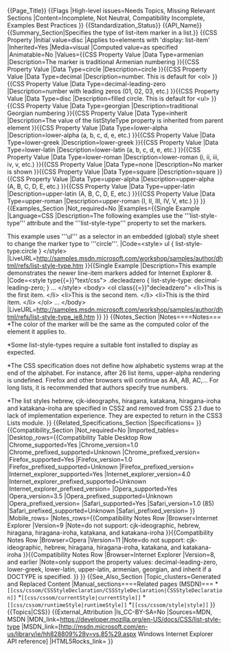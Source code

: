 {{Page_Title}}
{{Flags
|High-level issues=Needs Topics, Missing Relevant Sections
|Content=Incomplete, Not Neutral, Compatibility Incomplete, Examples Best Practices
}}
{{Standardization_Status}}
{{API_Name}}
{{Summary_Section|Specifies the type of list-item marker in a list.}}
{{CSS Property
|Initial value=disc
|Applies to=elements with 'display: list-item'
|Inherited=Yes
|Media=visual
|Computed value=as specified
|Animatable=No
|Values={{CSS Property Value
|Data Type=armenian
|Description=The marker is traditional Armenian numbering
}}{{CSS Property Value
|Data Type=circle
|Description=circle
}}{{CSS Property Value
|Data Type=decimal
|Description=number. This is default for &lt;ol&gt;
}}{{CSS Property Value
|Data Type=decimal-leading-zero
|Description=number with leading zeros (01, 02, 03, etc.)
}}{{CSS Property Value
|Data Type=disc
|Description=filled circle. This is default for &lt;ul&gt;
}}{{CSS Property Value
|Data Type=georgian
|Description=traditional Georgian numbering
}}{{CSS Property Value
|Data Type=inherit
|Description=The value of the listStyleType property is inherited from parent element
}}{{CSS Property Value
|Data Type=lower-alpha
|Description=lower-alpha (a, b, c, d, e, etc.)
}}{{CSS Property Value
|Data Type=lower-greek
|Description=lower-greek
}}{{CSS Property Value
|Data Type=lower-latin
|Description=lower-latin (a, b, c, d, e, etc.)
}}{{CSS Property Value
|Data Type=lower-roman
|Description=lower-roman (i, ii, iii, iv, v, etc.)
}}{{CSS Property Value
|Data Type=none
|Description=No marker is shown
}}{{CSS Property Value
|Data Type=square
|Description=square
}}{{CSS Property Value
|Data Type=upper-alpha
|Description=upper-alpha (A, B, C, D, E, etc.)
}}{{CSS Property Value
|Data Type=upper-latin
|Description=upper-latin (A, B, C, D, E, etc.)
}}{{CSS Property Value
|Data Type=upper-roman
|Description=upper-roman (I, II, III, IV, V, etc.)
}}
}}
{{Examples_Section
|Not_required=No
|Examples={{Single Example
|Language=CSS
|Description=The following examples use the '''list-style-type''' attribute and the '''list-style-type''' property to set the markers.

This example uses '''ul''' as a selector in an embedded (global) style sheet to change the marker type to '''circle'''.
|Code=&lt;style&gt;
    ul { list-style-type:circle }
&lt;/style&gt;
|LiveURL=http://samples.msdn.microsoft.com/workshop/samples/author/dhtml/refs/list-style-type.htm
}}{{Single Example
|Description=This example demonstrates the newer line-item markers added for Internet Explorer 8.
|Code=&lt;style type{{=}}"text/css"&gt;
.decleadzero {
	list-style-type: decimal-leading-zero;
}
...
&lt;/style&gt;
&lt;body&gt;
 &lt;ol class{{=}}"decleadzero"&gt;
  &lt;li&gt;This is the first item. &lt;/li&gt;
  &lt;li&gt;This is the second item. &lt;/li&gt;
  &lt;li&gt;This is the third item. &lt;/li&gt;
 &lt;/ol&gt;
    ...
&lt;/body&gt;
|LiveURL=http://samples.msdn.microsoft.com/workshop/samples/author/dhtml/refs/list-style-type_ie8.htm
}}
}}
{{Notes_Section
|Notes====Notes===
*The color of the marker will be the same as the computed color of the element it applies to.

*Some list-style-types require a suitable font installed to display as expected.

*The CSS specification does not define how alphabetic systems wrap at the end of the alphabet. For instance, after 26 list items, upper-alpha rendering is undefined. Firefox and other browsers will continue as AA, AB, AC,... For long lists, it is recommended that authors specify true numbers.

*The list styles hebrew, cjk-ideographs, hiragana, katakana, hiragana-iroha and katakana-iroha are specified in CSS2 and removed from CSS 2.1 due to lack of implementation experience. They are expected to return in the CSS3 Lists module.
}}
{{Related_Specifications_Section
|Specifications=
}}
{{Compatibility_Section
|Not_required=No
|Imported_tables=
|Desktop_rows={{Compatibility Table Desktop Row
|Chrome_supported=Yes
|Chrome_version=1.0
|Chrome_prefixed_supported=Unknown
|Chrome_prefixed_version=
|Firefox_supported=Yes
|Firefox_version=1.0
|Firefox_prefixed_supported=Unknown
|Firefox_prefixed_version=
|Internet_explorer_supported=Yes
|Internet_explorer_version=4.0
|Internet_explorer_prefixed_supported=Unknown
|Internet_explorer_prefixed_version=
|Opera_supported=Yes
|Opera_version=3.5
|Opera_prefixed_supported=Unknown
|Opera_prefixed_version=
|Safari_supported=Yes
|Safari_version=1.0 (85)
|Safari_prefixed_supported=Unknown
|Safari_prefixed_version=
}}
|Mobile_rows=
|Notes_rows={{Compatibility Notes Row
|Browser=Internet Explorer
|Version=9
|Note=do not support: cjk-ideographic, hebrew, hiragana, hiragana-iroha, katakana, and katakana-iroha
}}{{Compatibility Notes Row
|Browser=Opera
|Version=11
|Note=do not support: cjk-ideographic, hebrew, hiragana, hiragana-iroha, katakana, and katakana-iroha
}}{{Compatibility Notes Row
|Browser=Internet Explorer
|Version=8, and earlier
|Note=only support the property values: decimal-leading-zero, lower-greek, lower-latin, upper-latin, armenian, georgian, and inherit if a DOCTYPE is specified.
}}
}}
{{See_Also_Section
|Topic_clusters=Generated and Replaced Content
|Manual_sections====Related pages (MSDN)===
*<code>[[css/cssom/CSSStyleDeclaration/CSSStyleDeclaration|CSSStyleDeclaration]]</code>
*<code>[[css/cssom/currentStyle|currentStyle]]</code>
*<code>[[css/cssom/runtimeStyle|runtimeStyle]]</code>
*<code>[[css/cssom/style|style]]</code>
}}
{{Topics|CSS}}
{{External_Attribution
|Is_CC-BY-SA=No
|Sources=MDN, MSDN
|MDN_link=https://developer.mozilla.org/en-US/docs/CSS/list-style-type
|MSDN_link=[http://msdn.microsoft.com/en-us/library/ie/hh828809%28v=vs.85%29.aspx Windows Internet Explorer API reference]
|HTML5Rocks_link=
}}